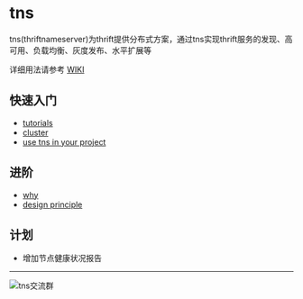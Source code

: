 # tns

tns(thriftnameserver)为thrift提供分布式方案，通过tns实现thrift服务的发现、高可用、负载均衡、灰度发布、水平扩展等


详细用法请参考 [WIKI](../../wiki)


## 快速入门

* [tutorials](./wiki/tutorials)
* [cluster](./wiki/cluster)
* [use tns in your project](./wiki/use-tns-in-your-project)

## 进阶

* [why](./wiki/why)
* [design principle](./wiki/design-principle)


## 计划

* 增加节点健康状况报告


---

![tns交流群](https://static.oschina.net/uploads/img/201601/12170350_IOZ2.png)
